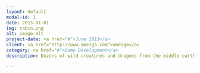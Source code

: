 ```yaml
---
layout: default
modal-id: 1
date: 2015-01-01
img: cabin.png
alt: image-alt
project-date: <a href="#">June 2013</a>
client: <a href="http://www.ameiga.com">ameiga</a>
category: <a href="#">Game Development</a>
description: Dozens of wild creatures and dragons from the middle earth have been trapped in our world, and they are taking our world, city by city, the people with their smartphones can help take it back again by fighting against them and conquering the places that the creatures have taken. <br /><br />War of Sides it’s a world conquer and RPG game, designed to be played in your smartphone or tablet. <br /><br />The game has it’s own history, which is the start point to the epic fantasy where the players can enjoy and get lost into.<br /><br />From the beginning of the game, the user has the goal of becoming the King of Kings. To reach that goal, in each game, the player using his mobile phone, has to conquer as many important locations as possible from real cities around the world.<br /><br /><b>Team Members:</b><br />- Saul Molinero<br />- Abdón Rodríguez<br />- David García<br />- Mariel Martinez<br />- Ismael Faro <br />- Yago Carballo<br /><br /><iframe width="560" height="315" src="https://www.youtube-nocookie.com/embed/XJCVRYB77zc" frameborder="0" allowfullscreen></iframe><br /><br /><a href="http://www.warofsides.com">War of Sides Website</a>

---
```

